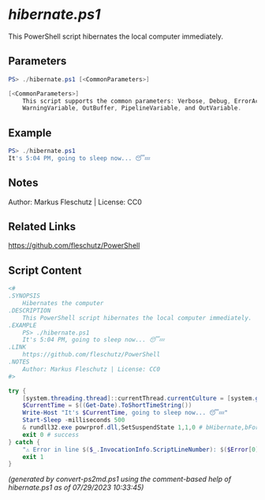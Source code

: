 *hibernate.ps1*
================

This PowerShell script hibernates the local computer immediately.

Parameters
----------
```powershell
PS> ./hibernate.ps1 [<CommonParameters>]

[<CommonParameters>]
    This script supports the common parameters: Verbose, Debug, ErrorAction, ErrorVariable, WarningAction, 
    WarningVariable, OutBuffer, PipelineVariable, and OutVariable.
```

Example
-------
```powershell
PS> ./hibernate.ps1
It's 5:04 PM, going to sleep now... 😴💤

```

Notes
-----
Author: Markus Fleschutz | License: CC0

Related Links
-------------
https://github.com/fleschutz/PowerShell

Script Content
--------------
```powershell
<#
.SYNOPSIS
	Hibernates the computer
.DESCRIPTION
	This PowerShell script hibernates the local computer immediately. 
.EXAMPLE
	PS> ./hibernate.ps1
	It's 5:04 PM, going to sleep now... 😴💤
.LINK
	https://github.com/fleschutz/PowerShell
.NOTES
	Author: Markus Fleschutz | License: CC0
#>

try {
	[system.threading.thread]::currentThread.currentCulture = [system.globalization.cultureInfo]"en-US"
	$CurrentTime = $((Get-Date).ToShortTimeString())
	Write-Host "It's $CurrentTime, going to sleep now... 😴💤"
	Start-Sleep -milliseconds 500
	& rundll32.exe powrprof.dll,SetSuspendState 1,1,0 # bHibernate,bForce,bWakeupEventsDisabled
	exit 0 # success
} catch {
	"⚠️ Error in line $($_.InvocationInfo.ScriptLineNumber): $($Error[0])"
	exit 1
}
```

*(generated by convert-ps2md.ps1 using the comment-based help of hibernate.ps1 as of 07/29/2023 10:33:45)*
